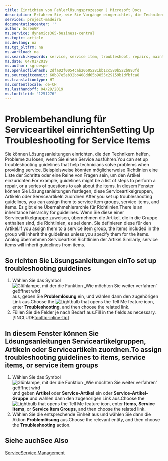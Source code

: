 ```yaml
---
title: Einrichten von Fehlerlösungsprozessen | Microsoft Docs
description: Erfahren Sie, wie Sie Vorgänge eingerichtet, die Techniker helfen, Probleme bei Serviceartikeln zu identifizieren und zu bearbeiten.
services: project-madeira
documentationcenter: ''
author: SorenGP
ms.service: dynamics365-business-central
ms.topic: article
ms.devlang: na
ms.tgt_pltfrm: na
ms.workload: na
ms.search.keywords: service, service item, troubleshoot, repairs, maintenance
ms.date: 04/01/2019
ms.author: sgroespe
ms.openlocfilehash: 2dfa02f0054cab20605281bb1cc580b522b893fd
ms.sourcegitcommit: 60b87e5eb32bb408dd65b9855c29159b1dfbfca8
ms.translationtype: HT
ms.contentlocale: de-CH
ms.lasthandoff: 04/29/2019
ms.locfileid: "1251276"
---
```

# <a name="setting-up-troubleshooting-for-service-items"></a><span data-ttu-id="297ff-103">Problembehandlung für Serviceartikel einrichten</span><span class="sxs-lookup"><span data-stu-id="297ff-103">Setting Up Troubleshooting for Service Items</span></span>
<span data-ttu-id="297ff-104">Sie können Lösungsanleitungen einrichten, die den Technikern helfen, Probleme zu lösen, wenn Sie einen Service ausführen.</span><span class="sxs-lookup"><span data-stu-id="297ff-104">You can set up troubleshooting guidelines that help technicians solve problems when providing service.</span></span> <span data-ttu-id="297ff-105">Beispielsweise könnten möglicherweise Richtlinien eine Liste der Schritte oder eine Reihe von Fragen sein, um den Artikel einzurichten.</span><span class="sxs-lookup"><span data-stu-id="297ff-105">For example, guidelines might be a list of steps to perform a repair, or a series of questions to ask about the items.</span></span> <span data-ttu-id="297ff-106">In diesem Fenster können Sie Lösungsanleitungen festlegen, diese Serviceartikelgruppen, Artikeln oder Serviceartikeln zuordnen.</span><span class="sxs-lookup"><span data-stu-id="297ff-106">After you set up troubleshooting guidelines, you can assign them to service item groups, service items, and items.</span></span> <span data-ttu-id="297ff-107">Es gibt eine Übernahmehierarchie für Richtlinien.</span><span class="sxs-lookup"><span data-stu-id="297ff-107">There is an inheritance hierarchy for guidelines.</span></span> <span data-ttu-id="297ff-108">Wenn Sie diese einer Serviceartikelgruppe zuweisen, übernehmen die Artikel, die in die Gruppe enthalten sind, die Richtlinien, es sei denn, Sie definieren diese für den Artikel.</span><span class="sxs-lookup"><span data-stu-id="297ff-108">If you assign them to a service item group, the items included in the group will inherit the guidelines unless you specify them for the items.</span></span> <span data-ttu-id="297ff-109">Analog übernehmen Serviceartikel Richtlinien der Artikel.</span><span class="sxs-lookup"><span data-stu-id="297ff-109">Similarly, service items will inherit guidelines from items.</span></span>  

## <a name="to-set-up-troubleshooting-guidelines"></a><span data-ttu-id="297ff-110">So richten Sie Lösungsanleitungen ein</span><span class="sxs-lookup"><span data-stu-id="297ff-110">To set up troubleshooting guidelines</span></span>
1. <span data-ttu-id="297ff-111">Wählen Sie das Symbol ![Glühlampe, mit der die Funktion „Wie möchten Sie weiter verfahren“ geöffnet wird](media/ui-search/search_small.png "Wie möchten Sie weiter verfahren?") aus, geben Sie **Problemlösung** ein, und wählen dann den zugehörigen Link aus.</span><span class="sxs-lookup"><span data-stu-id="297ff-111">Choose the ![Lightbulb that opens the Tell Me feature](media/ui-search/search_small.png "Tell me what you want to do") icon, enter **Troubleshooting**, and then choose the related link.</span></span>  
2. <span data-ttu-id="297ff-112">Füllen Sie die Felder je nach Bedarf aus.</span><span class="sxs-lookup"><span data-stu-id="297ff-112">Fill in the fields as necessary.</span></span> [!INCLUDE[tooltip-inline-tip](includes/tooltip-inline-tip_md.md)]  

## <a name="to-assign-troubleshooting-guidelines-to-items-service-items-or-service-item-groups"></a><span data-ttu-id="297ff-113">In diesem Fenster können Sie Lösungsanleitungen Serviceartikelgruppen, Artikeln oder Serviceartikeln zuordnen.</span><span class="sxs-lookup"><span data-stu-id="297ff-113">To assign troubleshooting guidelines to items, service items, or service item groups</span></span>
1. <span data-ttu-id="297ff-114">Wählen Sie das Symbol![ Glühlampe, mit der die Funktion „Wie möchten Sie weiter verfahren“ geöffnet wird](media/ui-search/search_small.png "Wie möchten Sie weiter verfahren")und geben **Artikel** oder **Service-Artikel** ein oder **Service-Artikel-Gruppe** und wählen dann den zugehörigen Link aus.</span><span class="sxs-lookup"><span data-stu-id="297ff-114">Choose the ![Lightbulb that opens the Tell Me feature](media/ui-search/search_small.png "Tell me what you want to do") icon, enter **Items**, **Service Items**, or **Service Item Groups**, and then choose the related link.</span></span>  
2. <span data-ttu-id="297ff-115">Wählen Sie die entsprechende Einheit aus und wählen Sie dann die Aktion **Problemlösung** aus.</span><span class="sxs-lookup"><span data-stu-id="297ff-115">Choose the relevant entity, and then choose the **Troubleshooting** action.</span></span>  

## <a name="see-also"></a><span data-ttu-id="297ff-116">Siehe auch</span><span class="sxs-lookup"><span data-stu-id="297ff-116">See Also</span></span>
[<span data-ttu-id="297ff-117">Service</span><span class="sxs-lookup"><span data-stu-id="297ff-117">Service Management</span></span>](service-service.md)
